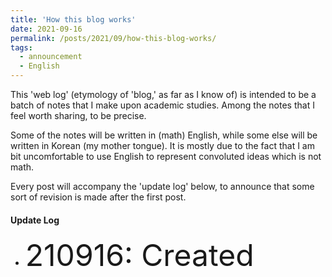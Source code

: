 ```yaml
---
title: 'How this blog works'
date: 2021-09-16
permalink: /posts/2021/09/how-this-blog-works/
tags:
  - announcement
  - English
---
```


This 'web log' (etymology of 'blog,' as far as I know of) is intended to be a batch of notes that I make upon academic studies. 
Among the notes that I feel worth sharing, to be precise.

Some of the notes will be written in (math) English, while some else will be written in Korean (my mother tongue).
It is mostly due to the fact that I am bit uncomfortable to use English to represent convoluted ideas which is not math.

Every post will accompany the 'update log' below, to announce that some sort of revision is made after the first post.

#### Update Log
 * <font size="8">210916: Created</font>
